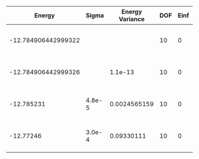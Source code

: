 | Energy              | Sigma  | Energy Variance | DOF | Einf | Method                     | Reference |
|---------------------|--------|-----------------|-----|------|----------------------------|-----------|
| -12.784906442999322 |        |                 | 10  | 0    | Exact Solution             | TODO: own code (exact solution) |
| -12.784906442999326 |        | 1.1e-13         | 10  | 0    | DMRG (bond dimension = 28) | TODO: own code (DMRG) |
| -12.785231          | 4.8e-5 | 0.0024565159    | 10  | 0    | RBM (alpha = 1)            | TODO: own code (baseline RBM) |
| -12.77246           | 3.0e-4 | 0.09330111      | 10  | 0    | Jastrow baseline           | TODO: own code (baseline Jastrow) |
